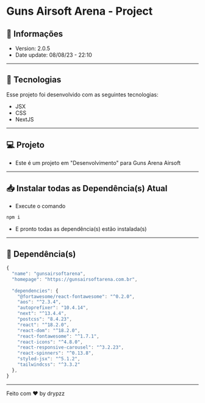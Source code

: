 # Guns Airsoft Arena - Project

## 📰 Informações

- Version: 2.0.5
- Date update: 08/08/23 - 22:10

---

## 🚀 Tecnologias

Esse projeto foi desenvolvido com as seguintes tecnologias:

- JSX
- CSS
- NextJS

---

## 💻 Projeto

- Este é um projeto em "Desenvolvimento" para Guns Arena Airsoft

---

## 📥 Instalar todas as Dependência(s) Atual

- Execute o comando
```cmd
npm i
```
- E pronto todas as dependência(s) estão instalada(s)

---

## 📂 Dependência(s)

```js
{
  "name": "gunsairsoftarena",
  "homepage": "https://gunsairsoftarena.com.br",
    
  "dependencies": {
    "@fortawesome/react-fontawesome": "^0.2.0",
    "aos": "^2.3.4",
    "autoprefixer": "10.4.14",
    "next": "^13.4.4",
    "postcss": "8.4.23",
    "react": "^18.2.0",
    "react-dom": "^18.2.0",
    "react-fontawesome": "^1.7.1",
    "react-icons": "^4.8.0",
    "react-responsive-carousel": "^3.2.23",
    "react-spinners": "^0.13.8",
    "styled-jsx": "^5.1.2",
    "tailwindcss": "^3.3.2"
  },
}
```

---

Feito com ♥ by drypzz
